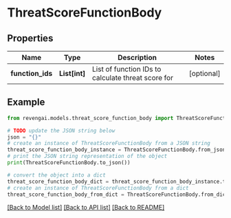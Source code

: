 # ThreatScoreFunctionBody


## Properties

Name | Type | Description | Notes
------------ | ------------- | ------------- | -------------
**function_ids** | **List[int]** | List of function IDs to calculate threat score for | [optional] 

## Example

```python
from revengai.models.threat_score_function_body import ThreatScoreFunctionBody

# TODO update the JSON string below
json = "{}"
# create an instance of ThreatScoreFunctionBody from a JSON string
threat_score_function_body_instance = ThreatScoreFunctionBody.from_json(json)
# print the JSON string representation of the object
print(ThreatScoreFunctionBody.to_json())

# convert the object into a dict
threat_score_function_body_dict = threat_score_function_body_instance.to_dict()
# create an instance of ThreatScoreFunctionBody from a dict
threat_score_function_body_from_dict = ThreatScoreFunctionBody.from_dict(threat_score_function_body_dict)
```
[[Back to Model list]](../README.md#documentation-for-models) [[Back to API list]](../README.md#documentation-for-api-endpoints) [[Back to README]](../README.md)



